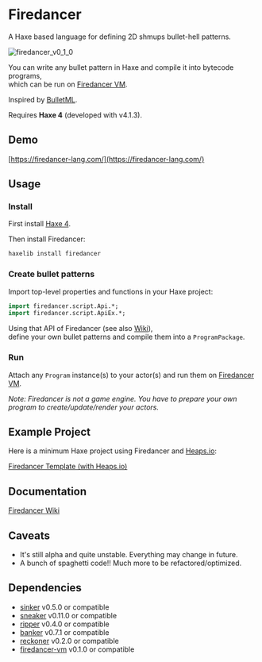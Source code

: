 # Firedancer

A Haxe based language for defining 2D shmups bullet-hell patterns.

![firedancer_v0_1_0](https://user-images.githubusercontent.com/33595446/91944104-8398c480-ed38-11ea-927e-f0f107977e98.gif)

You can write any bullet pattern in Haxe and compile it into bytecode programs,  
which can be run on [Firedancer VM](https://github.com/fal-works/firedancer-vm).

Inspired by [BulletML](http://www.asahi-net.or.jp/~cs8k-cyu/bulletml/index_e.html).

Requires **Haxe 4** (developed with v4.1.3).


## Demo

[https://firedancer-lang.com/](https://firedancer-lang.com/)


## Usage

### Install

First install [Haxe 4](https://haxe.org/).

Then install Firedancer:

```sh
haxelib install firedancer
```

### Create bullet patterns

Import top-level properties and functions in your Haxe project:

```haxe
import firedancer.script.Api.*;
import firedancer.script.ApiEx.*;
```

Using that API of Firedancer (see also [Wiki](https://github.com/fal-works/firedancer/wiki)),  
define your own bullet patterns and compile them into a `ProgramPackage`.

### Run

Attach any `Program` instance(s) to your actor(s) and run them on [Firedancer VM](https://github.com/fal-works/firedancer-vm).

*Note: Firedancer is not a game engine. You have to prepare your own program to create/update/render your actors.*


## Example Project

Here is a minimum Haxe project using Firedancer and [Heaps.io](https://heaps.io/):

[Firedancer Template (with Heaps.io)](https://github.com/fal-works/firedancer-heaps-template)


## Documentation

[Firedancer Wiki](https://github.com/fal-works/firedancer/wiki)


## Caveats

- It's still alpha and quite unstable. Everything may change in future.
- A bunch of spaghetti code!! Much more to be refactored/optimized.


## Dependencies

- [sinker](https://github.com/fal-works/sinker) v0.5.0 or compatible
- [sneaker](https://github.com/fal-works/sneaker) v0.11.0 or compatible
- [ripper](https://github.com/fal-works/ripper) v0.4.0 or compatible
- [banker](https://github.com/fal-works/banker) v0.7.1 or compatible
- [reckoner](https://github.com/fal-works/banker) v0.2.0 or compatible
- [firedancer-vm](https://github.com/fal-works/firedancer-vm) v0.1.0 or compatible
